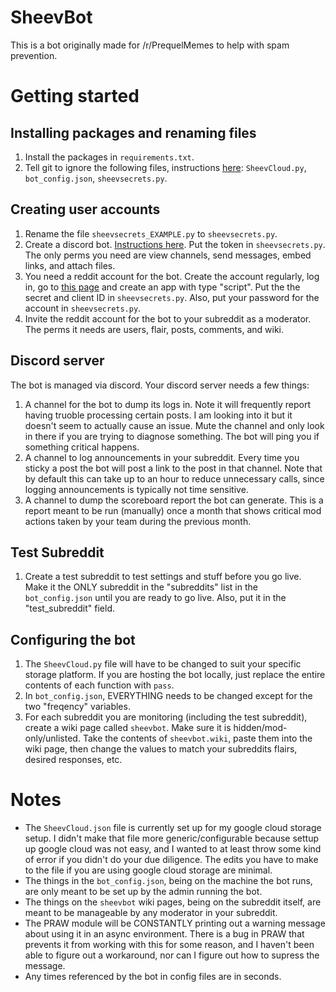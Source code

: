 # SheevBot

This is a bot originally made for /r/PrequelMemes to help with spam prevention.

# Getting started


## Installing packages and renaming files
1. Install the packages in `requirements.txt`.
2. Tell git to ignore the following files, instructions [here](https://docs.github.com/en/get-started/getting-started-with-git/ignoring-files): `SheevCloud.py`, `bot_config.json`, `sheevsecrets.py`.

## Creating user accounts
1. Rename the file `sheevsecrets_EXAMPLE.py` to `sheevsecrets.py`.
2. Create a discord bot. [Instructions here](https://discordpy.readthedocs.io/en/stable/discord.html). Put the token in `sheevsecrets.py`. The only perms you need are view channels, send messages, embed links, and attach files.
3. You need a reddit account for the bot. Create the account regularly, log in, go to [this page](https://www.reddit.com/prefs/apps/) and create an app with type "script". Put the the secret and client ID in `sheevsecrets.py`. Also, put your password for the account in `sheevsecrets.py`.
4. Invite the reddit account for the bot to your subreddit as a moderator. The perms it needs are users, flair, posts, comments, and wiki. 

## Discord server
The bot is managed via discord. Your discord server needs a few things:
1. A channel for the bot to dump its logs in. Note it will frequently report having truoble processing certain posts. I am looking into it but it doesn't seem to actually cause an issue. Mute the channel and only look in there if you are trying to diagnose something. The bot will ping you if something critical happens.
2. A channel to log announcements in your subreddit. Every time you sticky a post the bot will post a link to the post in that channel. Note that by default this can take up to an hour to reduce unnecessary calls, since logging announcements is typically not time sensitive.
3. A channel to dump the scoreboard report the bot can generate. This is a report meant to be run (manually) once a month that shows critical mod actions taken by your team during the previous month.

## Test Subreddit
1. Create a test subreddit to test settings and stuff before you go live. Make it the ONLY subreddit in the "subreddits" list in the `bot_config.json` until you are ready to go live. Also, put it in the "test_subreddit" field.

## Configuring the bot
1. The `SheevCloud.py` file will have to be changed to suit your specific storage platform. If you are hosting the bot locally, just replace the entire contents of each function with `pass`.
2. In `bot_config.json`, EVERYTHING needs to be changed except for the two "freqency" variables.
3. For each subreddit you are monitoring (including the test subreddit), create a wiki page called `sheevbot`. Make sure it is hidden/mod-only/unlisted. Take the contents of `sheevbot.wiki`, paste them into the wiki page, then change the values to match your subreddits flairs, desired responses, etc.

# Notes 

* The `SheevCloud.json` file is currently set up for my google cloud storage setup. I didn't make that file more generic/configurable because settup up google cloud was not easy, and I wanted to at least throw some kind of error if you didn't do your due diligence. The edits you have to make to the file if you are using google cloud storage are minimal.
* The things in the `bot_config.json`, being on the machine the bot runs, are only meant to be set up by the admin running the bot.
* The things on the `sheevbot` wiki pages, being on the subreddit itself, are meant to be manageable by any moderator in your subreddit.
* The PRAW module will be CONSTANTLY printing out a warning message about using it in an async environment. There is a bug in PRAW that prevents it from working with this for some reason, and I haven't been able to figure out a workaround, nor can I figure out how to supress the message.
* Any times referenced by the bot in config files are in seconds.